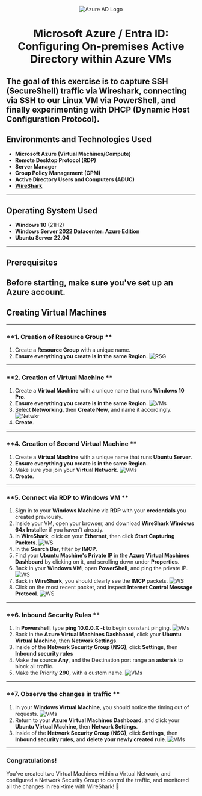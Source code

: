 <p align="center">
<img src="https://logos-world.net/wp-content/uploads/2021/02/Microsoft-Azure-Symbol.png" alt="Azure AD Logo" />
</p>

<h1 align="center">Microsoft Azure / Entra ID: Configuring On-premises Active Directory within Azure VMs</h1>

The goal of this exercise is to capture SSH (SecureShell) traffic via Wireshark, connecting via SSH to our Linux VM via PowerShell, and finally experimenting with DHCP (Dynamic Host Configuration Protocol).
---

## **Environments and Technologies Used**

- **Microsoft Azure (Virtual Machines/Compute)**
- **Remote Desktop Protocol (RDP)**
- **Server Manager**
- **Group Policy Management (GPM)**
- **Active Directory Users and Computers (ADUC)**
- [**WireShark**](https://www.wireshark.org/#downloadLink)

---

## **Operating System Used**

- **Windows 10** (21H2)
- **Windows Server 2022 Datacenter: Azure Edition**
- **Ubuntu Server 22.04**

---

## **Prerequisites**

Before starting, make sure you've set up an Azure account.
---

## **Creating Virtual Machines**

---

### **1. Creation of Resource Group **
1. Create a **Resource Group** with a unique name.
2. **Ensure everything you create is in the same Region.**
![RSG](https://github.com/michael-L2/activeDirectoryGP/blob/main/2AzureComputeExercise/1CreationOfGroup.png?raw=true)

---

### **2. Creation of Virtual Machine **
1. Create a **Virtual Machine** with a unique name that runs **Windows 10 Pro**.
2. **Ensure everything you create is in the same Region.**
![VMs](https://github.com/michael-L2/activeDirectoryGP/blob/main/2AzureComputeExercise/4CreationOfVMs.png?raw=true)
3. Select **Networking**, then **Create New**, and name it accordingly.
![Netwkr](https://github.com/michael-L2/activeDirectoryGP/blob/main/2AzureComputeExercise/6CreationOfSubnetNetwork.png?raw=true)
4. **Create**.

---

### **4. Creation of Second Virtual Machine **
1. Create a **Virtual Machine** with a unique name that runs **Ubuntu Server**.
2. **Ensure everything you create is in the same Region.**
3. Make sure you join your **Virtual Network**.
![VMs](https://github.com/michael-L2/activeDirectoryGP/blob/main/2AzureComputeExercise/12Finalization.png?raw=true)
4. **Create**.

---

### **5. Connect via RDP to Windows VM **
1. Sign in to your **Windows Machine** via **RDP** with your **credentials** you created previously.
2. Inside your VM, open your browser, and download **WireShark Windows 64x Installer** if you haven't already.
3. In **WireShark**, click on your **Ethernet**, then click **Start Capturing Packets**.
![WS](https://github.com/michael-L2/activeDirectoryGP/blob/main/2AzureComputeExercise/26RDPWireSharkBeginCapture.png?raw=true)
4. In the **Search Bar**, filter by **IMCP**.
5. Find your **Ubuntu Machine's Private IP** in the **Azure Virtual Machines Dashboard** by clicking on it, and scrolling down under **Properties**.
6. Back in your **Windows VM**, open **PowerShell**, and ping the private IP.
![WS](https://github.com/michael-L2/activeDirectoryGP/blob/main/2AzureComputeExercise/30PowershellPing.png?raw=true)
7. Back in **WireShark**, you should clearly see the **IMCP** packets.
![WS](https://github.com/michael-L2/activeDirectoryGP/blob/main/2AzureComputeExercise/31ConfirmationOnWiresharkAndPowershell.png?raw=true)
8. Click on the most recent packet, and inspect **Internet Control Message Protocol**.
![WS](https://github.com/michael-L2/activeDirectoryGP/blob/main/2AzureComputeExercise/33WhatWasSent.png?raw=true)

---

### **6. Inbound Security Rules **
1. In **Powershell**, type **ping 10.0.0.X -t** to begin constant pinging.
![VMs](https://github.com/michael-L2/activeDirectoryGP/blob/main/2AzureComputeExercise/34EndlessPinging.png?raw=true)
2. Back in the **Azure Virtual Machines Dashboard**, click your **Ubuntu Virtual Machine**, then **Network Settings**.
3. Inside of the **Network Security Group (NSG)**, click **Settings**, then **Inbound security rules**
4. Make the source **Any**, and the Destination port range an **asterisk** to block all traffic.
5. Make the Priority **290**, with a custom name.
![VMs](https://github.com/michael-L2/activeDirectoryGP/blob/main/2AzureComputeExercise/36LinuxNSGRule.png?raw=true)

---

### **7. Observe the changes in traffic **
1. In your **Windows Virtual Machine**, you should notice the timing out of requests.
![VMs](https://github.com/michael-L2/activeDirectoryGP/blob/main/2AzureComputeExercise/37LinuxNSGResults.png?raw=true)
2. Return to your **Azure Virtual Machines Dashboard**, and click your **Ubuntu Virtual Machine**, then **Network Settings**.
3. Inside of the **Network Security Group (NSG)**, click **Settings**, then **Inbound security rules**, and **delete your newly created rule**.
![VMs](https://github.com/michael-L2/activeDirectoryGP/blob/main/2AzureComputeExercise/39DisabledNSGResult.png?raw=true)

---

### **Congratulations!**
You've created two Virtual Machines within a Virtual Network, and configured a Network Security Group to control the traffic, and monitored all the changes in real-time with WireShark! 🎉

